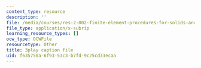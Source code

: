 ```yaml
---
content_type: resource
description: ''
file: /media/courses/res-2-002-finite-element-procedures-for-solids-and-structures-spring-2010/f635750a6f9353c3b7fd9c25cd33ecaa_20WSeL4tz2k.vtt
file_type: application/x-subrip
learning_resource_types: []
ocw_type: OCWFile
resourcetype: Other
title: 3play caption file
uid: f635750a-6f93-53c3-b7fd-9c25cd33ecaa
---
```

